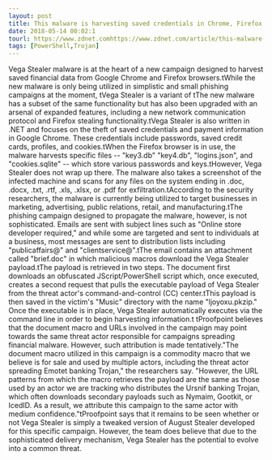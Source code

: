```yaml
---
layout: post
title: This malware is harvesting saved credentials in Chrome, Firefox browsers
date: 2018-05-14 00:02:1
tourl: https://www.zdnet.comhttps://www.zdnet.com/article/this-malware-is-harvesting-saved-credentials-in-chrome-firefox-browsers/
tags: [PowerShell,Trojan]
---
```

Vega Stealer malware is at the heart of a new campaign designed to harvest saved financial data from Google Chrome and Firefox browsers.tWhile the new malware is only being utilized in simplistic and small phishing campaigns at the moment, tVega Stealer is a variant of tThe new malware has a subset of the same functionality but has also been upgraded with an arsenal of expanded features, including a new network communication protocol and Firefox stealing functionality.tVega Stealer is also written in .NET and focuses on the theft of saved credentials and payment information in Google Chrome. These credentials include passwords, saved credit cards, profiles, and cookies.tWhen the Firefox browser is in use, the malware harvests specific files -- "key3.db" "key4.db", "logins.json", and "cookies.sqlite" -- which store various passwords and keys.tHowever, Vega Stealer does not wrap up there. The malware also takes a screenshot of the infected machine and scans for any files on the system ending in .doc, .docx, .txt, .rtf, .xls, .xlsx, or .pdf for exfiltration.tAccording to the security researchers, the malware is currently being utilized to target businesses in marketing, advertising, public relations, retail, and manufacturing.tThe phishing campaign designed to propagate the malware, however, is not sophisticated. Emails are sent with subject lines such as "Online store developer required," and while some are targeted and sent to individuals at a business, most messages are sent to distribution lists including "publicaffairs@" and "clientservice@".tThe email contains an attachment called "brief.doc" in which malicious macros download the Vega Stealer payload.tThe payload is retrieved in two steps. The document first downloads an obfuscated JScript/PowerShell script which, once executed, creates a second request that pulls the executable payload of Vega Stealer from the threat actor's command-and-control (CC) center.tThis payload is then saved in the victim's "Music" directory with the name "ljoyoxu.pkzip." Once the executable is in place, Vega Stealer automatically executes via the command line in order to begin harvesting information.t tProofpoint believes that the document macro and URLs involved in the campaign may point towards the same threat actor responsible for campaigns spreading financial malware. However, such attribution is made tentatively."The document macro utilized in this campaign is a commodity macro that we believe is for sale and used by multiple actors, including the threat actor spreading Emotet banking Trojan," the researchers say. "However, the URL patterns from which the macro retrieves the payload are the same as those used by an actor we are tracking who distributes the Ursnif banking Trojan, which often downloads secondary payloads such as Nymaim, Gootkit, or IcedID. As a result, we attribute this campaign to the same actor with medium confidence."tProofpoint says that it remains to be seen whether or not Vega Stealer is simply a tweaked version of August Stealer developed for this specific campaign. However, the team does believe that due to the sophisticated delivery mechanism, Vega Stealer has the potential to evolve into a common threat.